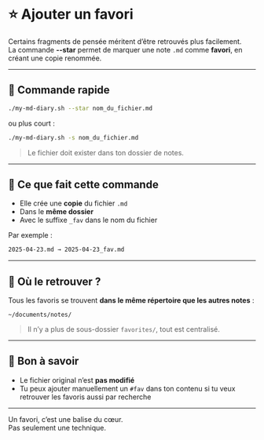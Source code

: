 # ⭐ Ajouter un favori

Certains fragments de pensée méritent d’être retrouvés plus facilement.  
La commande **--star** permet de marquer une note `.md` comme **favori**, en créant une copie renommée.

---

## 🚀 Commande rapide

```bash
./my-md-diary.sh --star nom_du_fichier.md
```

ou plus court :

```bash
./my-md-diary.sh -s nom_du_fichier.md
```

> Le fichier doit exister dans ton dossier de notes.

---

## 🔁 Ce que fait cette commande

- Elle crée une **copie** du fichier `.md`
- Dans le **même dossier**
- Avec le suffixe `_fav` dans le nom du fichier

Par exemple :

```bash
2025-04-23.md → 2025-04-23_fav.md
```

---

## 📁 Où le retrouver ?

Tous les favoris se trouvent **dans le même répertoire que les autres notes** :

```
~/documents/notes/
```

> Il n’y a plus de sous-dossier `favorites/`, tout est centralisé.

---

## 📓 Bon à savoir

- Le fichier original n’est **pas modifié**
- Tu peux ajouter manuellement un `#fav` dans ton contenu si tu veux retrouver les favoris aussi par recherche

---

Un favori, c’est une balise du cœur.  
Pas seulement une technique.  
